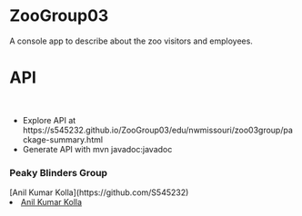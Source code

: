# ZooGroup03
A console app to describe about the zoo visitors and employees.
<h1> API </h1> <br>

<ul>
    <li>Explore API at https://s545232.github.io/ZooGroup03/edu/nwmissouri/zoo03group/package-summary.html </li>
    <li>Generate API with mvn javadoc:javadoc</li>
</ul>

<h3>Peaky Blinders Group</h3>
[Anil Kumar Kolla](https://github.com/S545232)
<a href="https://github.com/S545232"><li>Anil Kumar Kolla</li></a>
